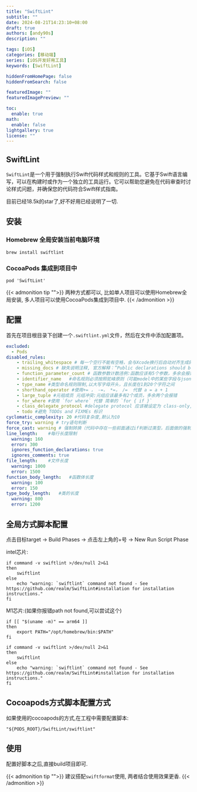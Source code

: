 ```yaml
---
title: "SwiftLint"
subtitle: ""
date: 2024-08-21T14:23:10+08:00
draft: true
authors: [andy90s]
description: ""

tags: [iOS]
categories: [移动端]
series: [iOS开发好用工具]
keywords: [SwiftLint]

hiddenFromHomePage: false
hiddenFromSearch: false

featuredImage: ""
featuredImagePreview: ""

toc:
  enable: true
math:
  enable: false
lightgallery: true
license: ""
---
```

<!--more-->

## SwiftLint

`SwiftLint`是一个用于强制执行Swift代码样式和规则的工具。它基于Swift语言编写，可以在构建时或作为一个独立的工具运行。它可以帮助您避免在代码审查时讨论样式问题，并确保您的代码符合Swift样式指南。

目前已经18.5k的star了,好不好用已经说明了一切.

## 安装

### Homebrew 全局安装当前电脑环境

```shell
brew install swiftlint
```

### CocoaPods 集成到项目中

```shell
pod 'SwiftLint'
```

{{< admonition tip "">}}
两种方式都可以, 比如单人项目可以使用Homebrew全局安装, 多人项目可以使用CocoaPods集成到项目中.
{{< /admonition >}}

## 配置

首先在项目根目录下创建一个`.swiftlint.yml`文件，然后在文件中添加配置项。

```yaml
excluded:
  - Pods
disabled_rules:
    - trailing_whitespace # 每一个空行不能有空格，会与Xcode换行后自动对齐生成的空格冲突，建议排除掉加。
    - missing_docs # 缺失说明注释, 官方解释：”Public declarations should be documented.”， 公共声明应该被注释/标记。 在函数声明的时候， 一般情况下， 带public关键字的函数的注释只能用 “///”和 “/* /”来注释， 如果不带public关键字的函数只能用 “//”和 “/* */” 。这个属性应该禁用，没必要！！！
    - function_parameter_count # 函数参数计数违例:函数应该有5个参数，多余会报错 函数参数个数， 函数参数数量(init方法除外)应该少点， 不要太多，swiftlint规定函数参数数量超过5个给warning， 超过8个直接报error。这个属性推荐使用， 由于简单就不举例了。注：function_parameter_count: error 这样并不能改变它的警告或错误，该属性不允许修改，但是可以禁用
    - identifier_name   #命名规则必须按照驼峰原则（可能model中的某些字段与json字段命名冲突，建议排除掉）
    - type_name #类型命名规则限制,以大写字母开头，且长度在1到20个字符之间
    - shorthand_operator #使用+= ， -=， *=， /=  代替 a = a + 1
    - large_tuple #元祖成员 元组冲突:元组应该最多有2个成员，多余两个会报错
    - for_where #使用 `for where` 代替 简单的 `for { if }`
    - class_delegate_protocol #delegate protocol 应该被设定为 class-only,才能被弱引用
    - todo #避免 TODOs and FIXMEs 标识
cyclomatic_complexity: 20 #代码复杂度,默认为10
force_try: warning # try语句判断
force_cast: warning # 强制转换（代码中存在一些前面通过if判断过类型，后面做的强制转换的代码）
line_length:    #每行长度限制
  warning: 160
  error: 300
  ignores_function_declarations: true
  ignores_comments: true
file_length:    #文件长度
  warning: 1000
  error: 1500
function_body_length:   #函数体长度
  warning: 100
  error: 150
type_body_length:   #类的长度
  warning: 800
  error: 1200
```

## 全局方式脚本配置

点击目标target  -> Build Phases -> 点击左上角的+号 -> New Run Script Phase

intel芯片:

```shell
if command -v swiftlint >/dev/null 2>&1
then
    swiftlint
else
    echo "warning: `swiftlint` command not found - See https://github.com/realm/SwiftLint#installation for installation instructions."
fi
```

M1芯片:(如果你报错path not found,可以尝试这个)

```shell
if [[ "$(uname -m)" == arm64 ]]
then
    export PATH="/opt/homebrew/bin:$PATH"
fi

if command -v swiftlint >/dev/null 2>&1
then
    swiftlint
else
    echo "warning: `swiftlint` command not found - See https://github.com/realm/SwiftLint#installation for installation instructions."
fi
```
## Cocoapods方式脚本配置方式

如果使用的cocoapods的方式,在工程中需要配置脚本:

```shell
"${PODS_ROOT}/SwiftLint/swiftlint"
```

## 使用

配置好脚本之后,直接build项目即可.

{{< admonition tip "">}}
建议搭配`swiftformat`使用, 两者结合使用效果更香.
{{< /admonition >}}




